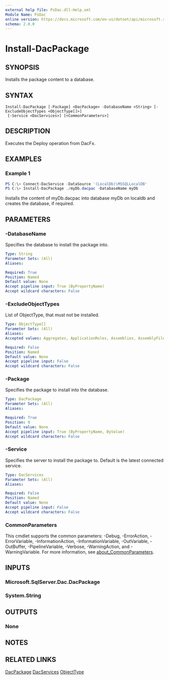 ```yaml
---
external help file: PsDac.dll-Help.xml
Module Name: PsDac
online version: https://docs.microsoft.com/en-us/dotnet/api/microsoft.sqlserver.dac.dacpackage
schema: 2.0.0
---
```


# Install-DacPackage

## SYNOPSIS
Installs the package content to a database.

## SYNTAX

```
Install-DacPackage [-Package] <DacPackage> -DatabaseName <String> [-ExcludeObjectTypes <ObjectType[]>]
 [-Service <DacServices>] [<CommonParameters>]
```

## DESCRIPTION
Executes the Deploy operation from DacFx.

## EXAMPLES

### Example 1
```powershell
PS C:\> Connect-DacService -DataSource '(LocalDb)\MSSQLLocalDB'
PS C:\> Install-DacPackage ./myDb.dacpac -DatabaseName myDb
```

Installs the content of myDb.dacpac into database myDb on localdb and creates the database, if required.

## PARAMETERS

### -DatabaseName
Specifies the database to install the package into.

```yaml
Type: String
Parameter Sets: (All)
Aliases:

Required: True
Position: Named
Default value: None
Accept pipeline input: True (ByPropertyName)
Accept wildcard characters: False
```

### -ExcludeObjectTypes
List of ObjectType, that must not be installed.

```yaml
Type: ObjectType[]
Parameter Sets: (All)
Aliases:
Accepted values: Aggregates, ApplicationRoles, Assemblies, AssemblyFiles, AsymmetricKeys, BrokerPriorities, Certificates, ColumnEncryptionKeys, ColumnMasterKeys, Contracts, DatabaseOptions, DatabaseRoles, DatabaseTriggers, Defaults, ExtendedProperties, ExternalDataSources, ExternalFileFormats, ExternalTables, Filegroups, Files, FileTables, FullTextCatalogs, FullTextStoplists, MessageTypes, PartitionFunctions, PartitionSchemes, Permissions, Queues, RemoteServiceBindings, RoleMembership, Rules, ScalarValuedFunctions, SearchPropertyLists, SecurityPolicies, Sequences, Services, Signatures, StoredProcedures, SymmetricKeys, Synonyms, Tables, TableValuedFunctions, UserDefinedDataTypes, UserDefinedTableTypes, ClrUserDefinedTypes, Users, Views, XmlSchemaCollections, Audits, Credentials, CryptographicProviders, DatabaseAuditSpecifications, DatabaseEncryptionKeys, DatabaseScopedCredentials, Endpoints, ErrorMessages, EventNotifications, EventSessions, LinkedServerLogins, LinkedServers, Logins, MasterKeys, Routes, ServerAuditSpecifications, ServerRoleMembership, ServerRoles, ServerTriggers, ExternalStreams, ExternalStreamingJobs, DatabaseWorkloadGroups, WorkloadClassifiers, ExternalLibraries, ExternalLanguages

Required: False
Position: Named
Default value: None
Accept pipeline input: False
Accept wildcard characters: False
```

### -Package
Specifies the package to install into the database.

```yaml
Type: DacPackage
Parameter Sets: (All)
Aliases:

Required: True
Position: 0
Default value: None
Accept pipeline input: True (ByPropertyName, ByValue)
Accept wildcard characters: False
```

### -Service
Specifies the server to install the package to. Default is the latest connected service.

```yaml
Type: DacServices
Parameter Sets: (All)
Aliases:

Required: False
Position: Named
Default value: None
Accept pipeline input: False
Accept wildcard characters: False
```

### CommonParameters
This cmdlet supports the common parameters: -Debug, -ErrorAction, -ErrorVariable, -InformationAction, -InformationVariable, -OutVariable, -OutBuffer, -PipelineVariable, -Verbose, -WarningAction, and -WarningVariable. For more information, see [about_CommonParameters](http://go.microsoft.com/fwlink/?LinkID=113216).

## INPUTS

### Microsoft.SqlServer.Dac.DacPackage

### System.String

## OUTPUTS

### None

## NOTES

## RELATED LINKS

[DacPackage](https://docs.microsoft.com/en-us/dotnet/api/microsoft.sqlserver.dac.dacpackage)
[DacServices](https://docs.microsoft.com/en-us/dotnet/api/microsoft.sqlserver.dac.dacservices)
[ObjectType](https://docs.microsoft.com/en-us/dotnet/api/microsoft.sqlserver.dac.objecttype)
